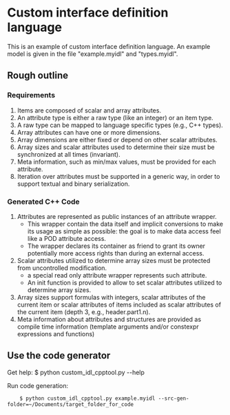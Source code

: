 # Custom interface definition language

This is an example of custom interface definition language.
An example model is given in the file "example.myidl" and "types.myidl".

## Rough outline

### Requirements

1. Items are composed of scalar and array attributes.
1. An attribute type is either a raw type (like an integer) or an item type.
1. A raw type can be mapped to language specific types (e.g., C++ types).
1. Array attributes can have one or more dimensions.
1. Array dimensions are either fixed or depend on other scalar attributes.
1. Array sizes and scalar attributes used to determine their size must be synchronized at all times (invariant).
1. Meta information, such as min/max values, must be provided for each attribute.
1. Iteration over attributes must be supported in a generic way, in order to support textual and binary serialization.


### Generated C++ Code

1. Attributes are represented as public instances of an attribute wrapper.
   * This wrapper contain the data itself and implicit conversions to make its usage as simple as possible: the goal is to make data access feel like a POD attribute access.
   * The wrapper declares its container as friend to grant its owner potentially more access rights than during an external access.
1. Scalar attributes utilized to determine array sizes must be protected from uncontrolled modification.
   * a special read only attribute wrapper represents such attribute.
   * An init function is provided to allow to set scalar attributes utilized to determine array sizes.
1. Array sizes support formulas with integers, scalar attributes of the current item or scalar attributes of items included as scalar attributes of the current item (depth 3, e.g., header.part1.n).
1. Meta information about attributes and structures are provided as compile time information (template arguments and/or constexpr expressions and functions)



## Use the code generator

Get help:
        $ python custom_idl_cpptool.py --help


Run code generation:

        $ python custom_idl_cpptool.py example.myidl --src-gen-folder=~/Documents/target_folder_for_code

